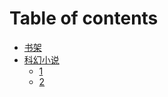 # Table of contents

* [书架](README.md)
* [科幻小说](ke-huan-xiao-shuo/README.md)
  * [1](ke-huan-xiao-shuo/untitled.md)
  * [2](ke-huan-xiao-shuo/untitled-1.md)

